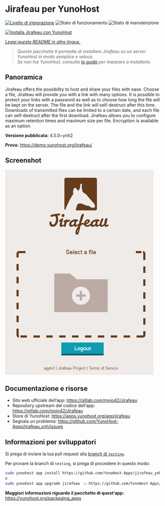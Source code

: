 <!--
N.B.: Questo README è stato automaticamente generato da <https://github.com/YunoHost/apps/tree/master/tools/readme_generator>
NON DEVE essere modificato manualmente.
-->

# Jirafeau per YunoHost

[![Livello di integrazione](https://dash.yunohost.org/integration/jirafeau.svg)](https://dash.yunohost.org/appci/app/jirafeau) ![Stato di funzionamento](https://ci-apps.yunohost.org/ci/badges/jirafeau.status.svg) ![Stato di manutenzione](https://ci-apps.yunohost.org/ci/badges/jirafeau.maintain.svg)

[![Installa Jirafeau con YunoHost](https://install-app.yunohost.org/install-with-yunohost.svg)](https://install-app.yunohost.org/?app=jirafeau)

*[Leggi questo README in altre lingue.](./ALL_README.md)*

> *Questo pacchetto ti permette di installare Jirafeau su un server YunoHost in modo semplice e veloce.*  
> *Se non hai YunoHost, consulta [la guida](https://yunohost.org/install) per imparare a installarlo.*

## Panoramica

Jirafeau offers the possibility to host and share your files with ease. Choose a file, Jirafeau will provide you with a link with many options. It is possible to protect your links with a password as well as to choose how long the file will be kept on the server. The file and the link will self-destruct after this time. Downloads of transmitted files can be limited to a certain date, and each file can self-destruct after the first download. Jirafeau allows you to configure maximum retention times and maximum size per file. Encryption is available as an option.


**Versione pubblicata:** 4.5.0~ynh2

**Prova:** <https://demo.yunohost.org/jirafeau/>

## Screenshot

![Screenshot di Jirafeau](./doc/screenshots/TPjh48P.png)

## Documentazione e risorse

- Sito web ufficiale dell’app: <https://gitlab.com/mojo42/Jirafeau>
- Repository upstream del codice dell’app: <https://gitlab.com/mojo42/Jirafeau>
- Store di YunoHost: <https://apps.yunohost.org/app/jirafeau>
- Segnala un problema: <https://github.com/YunoHost-Apps/jirafeau_ynh/issues>

## Informazioni per sviluppatori

Si prega di inviare la tua pull request alla [branch di `testing`](https://github.com/YunoHost-Apps/jirafeau_ynh/tree/testing).

Per provare la branch di `testing`, si prega di procedere in questo modo:

```bash
sudo yunohost app install https://github.com/YunoHost-Apps/jirafeau_ynh/tree/testing --debug
o
sudo yunohost app upgrade jirafeau -u https://github.com/YunoHost-Apps/jirafeau_ynh/tree/testing --debug
```

**Maggiori informazioni riguardo il pacchetto di quest’app:** <https://yunohost.org/packaging_apps>
